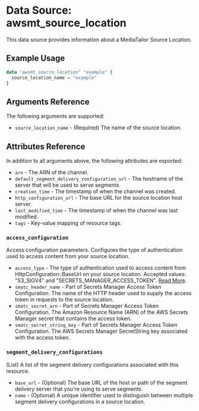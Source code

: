 # Data Source: awsmt_source_location

This data source provides information about a MediaTailor Source Location.

## Example Usage

```terraform
data "awsmt_source_location" "example" {
  source_location_name = "example"
}
```

## Arguments Reference

The following arguments are supported:

* `source_location_name` - (Required) The name of the source location.

## Attributes Reference
In addition to all arguments above, the following attributes are exported:

* `arn` - The ARN of the channel.
* `default_segment_delivery_configuration_url` - The hostname of the server that will be used to serve segments.
* `creation_time` - The timestamp of when the channel was created.
* `http_configuration_url` - The base URL for the source location host server.
* `last_modified_time` - The timestamp of when the channel was last modified.
* `tags` - Key-value mapping of resource tags.


### `access_configuration`
Access configuration parameters. Configures the type of authentication used to access content from your source location.

* `access_type` - The type of authentication used to access content from HttpConfiguration::BaseUrl on your source location. Accepted values: "S3_SIGV4" and "SECRETS_MANAGER_ACCESS_TOKEN". [Read More](https://docs.aws.amazon.com/sdk-for-go/api/service/mediatailor/#AccessConfiguration).
* `smatc_header_name` - Part of Secrets Manager Access Token Configuration. The name of the HTTP header used to supply the access token in requests to the source location.
* `smatc_secret_arn` - Part of Secrets Manager Access Token Configuration. The Amazon Resource Name (ARN) of the AWS Secrets Manager secret that contains the access token.
* `smatc_secret_string_key` - Part of Secrets Manager Access Token Configuration. The AWS Secrets Manager SecretString key associated with the access token.

### `segment_delivery_configurations`
(List) A list of the segment delivery configurations associated with this resource.

* `base_url` - (Optional) The base URL of the host or path of the segment delivery server that you're using to serve segments.
* `name` - (Optional) A unique identifier used to distinguish between multiple segment delivery configurations in a source location.